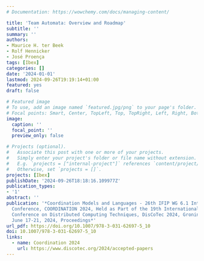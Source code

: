 ```yaml
---
# Documentation: https://wowchemy.com/docs/managing-content/

title: 'Team Automata: Overview and Roadmap'
subtitle: ''
summary: ''
authors:
- Maurice H. ter Beek
- Rolf Hennicker
- José Proença
tags: [Ibex]
categories: []
date: '2024-01-01'
lastmod: 2024-09-26T19:19:14+01:00
featured: yes
draft: false

# Featured image
# To use, add an image named `featured.jpg/png` to your page's folder.
# Focal points: Smart, Center, TopLeft, Top, TopRight, Left, Right, BottomLeft, Bottom, BottomRight.
image:
  caption: ''
  focal_point: ''
  preview_only: false

# Projects (optional).
#   Associate this post with one or more of your projects.
#   Simply enter your project's folder or file name without extension.
#   E.g. `projects = ["internal-project"]` references `content/project/deep-learning/index.md`.
#   Otherwise, set `projects = []`.
projects: [Ibex]
publishDate: '2024-09-26T18:18:16.109977Z'
publication_types:
- '1'
abstract: ''
publication: '*Coordination Models and Languages - 26th IFIP WG 6.1 International
  Conference, COORDINATION 2024, Held as Part of the 19th International Federated
  Conference on Distributed Computing Techniques, DisCoTec 2024, Groningen, The Netherlands,
  June 17-21, 2024, Proceedings*'
url_pdf: https://doi.org/10.1007/978-3-031-62697-5_10
doi: 10.1007/978-3-031-62697-5_10
links:
  - name: Coordination 2024
    url: https://www.discotec.org/2024/accepted-papers
---
```

